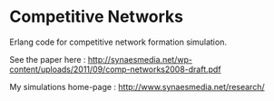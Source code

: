 Competitive Networks
====================

Erlang code for competitive network formation simulation.

See the paper here : http://synaesmedia.net/wp-content/uploads/2011/09/comp-networks2008-draft.pdf

My simulations home-page : http://www.synaesmedia.net/research/
